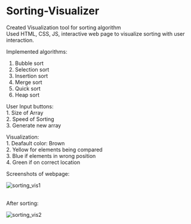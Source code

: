 # Sorting-Visualizer
Created Visualization tool for sorting algorithm<br>
Used HTML, CSS, JS, interactive web page to visualize sorting with user interaction.<br>

Implemented algorithms:<br>
1. Bubble sort<br>
2. Selection sort<br>
3. Insertion sort<br>
4. Merge sort<br>
5. Quick sort<br>
6. Heap sort<br>

User Input buttons:<br> 1. Size of Array<br> 2. Speed of Sorting<br> 3. Generate new array<br>

Visualization:<br> 1. Deafault color: Brown<br> 2. Yellow for elements being compared<br> 3. Blue if elements in wrong position<br> 4. Green if on correct location<br>

Screenshots of webpage:

![sorting_vis1](https://github.com/patidar-sonali/Sorting-Visualizer/assets/96821408/d9ab607f-2b53-40c6-a4e4-8d04882fca4d)

<br>After sorting:


![sorting_vis2](https://github.com/patidar-sonali/Sorting-Visualizer/assets/96821408/cec7fc21-ad99-4ba6-a6fd-c8ed89f42568)

